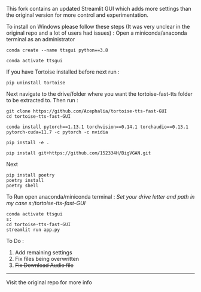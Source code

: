 
This fork contains an updated Streamlit GUI which adds more settings than the original version for more control and experimentation. 

To install on Windows please follow these steps (It was very unclear in the original repo and a lot of users had issues) :
Open a miniconda/anaconda terminal as an administrator
```
conda create --name ttsgui python==3.8
```
```
conda activate ttsgui
```

If you have Tortoise installed before next run : 

```pip uninstall tortoise```

Next navigate to the drive/folder where you want the tortoise-fast-tts folder to be extracted to. Then run : 

```
git clone https://github.com/Acephalia/tortoise-tts-fast-GUI
cd tortoise-tts-fast-GUI
```
```
conda install pytorch==1.13.1 torchvision==0.14.1 torchaudio==0.13.1 pytorch-cuda=11.7 -c pytorch -c nvidia
```

```pip install -e .```

```pip install git+https://github.com/152334H/BigVGAN.git```

Next 
```
pip install poetry 
poetry install
poetry shell
```
To Run open anaconda/miniconda terminal : 
*Set your drive letter and path in my case s:/tortoise-tts-fast-GUI*
```
conda activate ttsgui
s:
cd tortoise-tts-fast-GUI
streamlit run app.py
```

To Do :
1. Add remaining settings 
2. Fix files being overwritten
3. ~~Fix Download Audio file~~

------------------
Visit the original repo for more info
